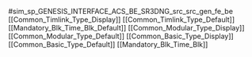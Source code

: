 #sim_sp_GENESIS_INTERFACE_ACS_BE_SR3DNG_src_src_gen_fe_be
[[Common_Timlink_Type_Display]]
[[Common_Timlink_Type_Default]]
[[Mandatory_Blk_Time_Blk_Default]]
[[Common_Modular_Type_Display]]
[[Common_Modular_Type_Default]]
[[Common_Basic_Type_Display]]
[[Common_Basic_Type_Default]]
[[Mandatory_Blk_Time_Blk]]
